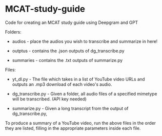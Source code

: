 # MCAT-study-guide
Code for creating an MCAT study guide using Deepgram and GPT

Folders:

- audios - place the audios you wish to transcribe and summarize in here!

- outptus - contains the .json outputs of dg_transcribe.py

- summaries - contains the .txt outputs of summarize.py


Files:

- yt_dl.py - The file which takes in a list of YouTube video URLs and outputs an .mp3 download of each video's audio.

- dg_transcribe.py - Given a folder, all audio files of a specified mimetype will be transcribed. (API key needed)

- summarize.py - Given a long transcript from the output of dg_transcribe.py, 


To produce a summary of a YouTube video, run the above files in the order they are listed, filling in the appropriate parameters inside each file.
